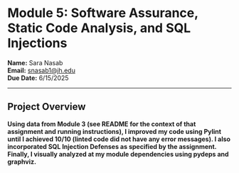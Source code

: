 # Module 5: Software Assurance, Static Code Analysis, and SQL Injections

**Name:** Sara Nasab  
**Email:** snasab1@jh.edu  
**Due Date:** 6/15/2025

---

## Project Overview
**Using data from Module 3 (see README for the context of that assignment and running instructions), I improved my code using Pylint until I achieved 10/10 (linted code did not have any error messages). I also incorporated SQL Injection Defenses as specified by the assignment. Finally, I visually analyzed at my module dependencies using pydeps and graphviz.**


